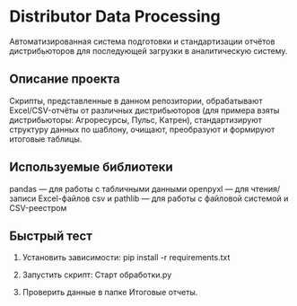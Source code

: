 # Distributor Data Processing

Автоматизированная система подготовки и стандартизации отчётов дистрибьюторов для последующей загрузки в аналитическую систему.

## Описание проекта

Скрипты, представленные в данном репозитории, обрабатывают Excel/CSV-отчёты от различных дистрибьюторов (для примера взяты дистрибьюторы: Агроресурсы, Пульс, Катрен), стандартизируют структуру данных по шаблону, очищают, преобразуют и формируют итоговые таблицы.

##  Используемые библиотеки
pandas — для работы с табличными данными
openpyxl — для чтения/записи Excel-файлов
csv и pathlib — для работы с файловой системой и CSV-реестром

## Быстрый тест
1. Установить зависимости:
pip install -r requirements.txt

2. Запустить скрипт: Старт обработки.py

3. Проверить данные в папке Итоговые отчеты.
